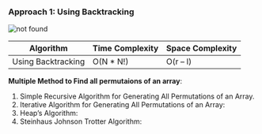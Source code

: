 ### Approach 1: Using Backtracking

<img src="https://media.geeksforgeeks.org/wp-content/cdn-uploads/NewPermutation.gif" alt="not found">

| Algorithm              | Time Complexity   | Space Complexity  |
|----------------------- | ----------------- | ----------------- |
| Using Backtracking     | O(N * N!)         | O(r – l)          |


**Multiple Method to Find all permutaions of an array**:

1. Simple Recursive Algorithm for Generating All Permutations of an Array.</br>
2. Iterative Algorithm for Generating All Permutations of an Array:</br>
3. Heap’s Algorithm:</br>
4. Steinhaus Johnson Trotter Algorithm:</br>

